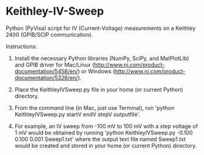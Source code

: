 # Keithley-IV-Sweep
Python (PyVisa) script for IV (Current-Voltage) measurements on a Keithley 2400 (GPIB/SCIP communication).


Instructions:

  1. Install the necessary Python libraries (NumPy, SciPy, and MatPlotLib) and GPIB driver for Mac/Linux (http://www.ni.com/product-documentation/5458/en/) or Windows (http://www.ni.com/product-documentation/5326/en/).

  2. Place the KeithleyIVSweep.py file in your home (or current Python) directory.
  
  3. From the command line (in Mac, just use Terminal), run 'python KeithleyIVSweep.py startV endV stepV outputfile'. 
  
  4. For example, an IV sweep from -100 mV to 100 mV with a step voltage of 1 mV would be obtained by running 'python KeithleyIVSweep.py -0.100 0.100 0.001 Sweep1.txt' where the output text file named Sweep1.txt would be created and stored in your home (or current Python) directory.
